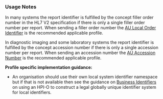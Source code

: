 ### Usage Notes

In many systems the report identifier is fulfilled by the concept filler order number in the HL7 V2 specification if there is only a single filler order number per report. When sending a filler order number the [AU Local Order Identifier](StructureDefinition-au-localorderidentifier.html) is the recommended applicable profile.

In diagnostic imaging and some laboratory systems the report identifier is fulfilled by the concept accession number if there is only a single accession number per report. When sending an accession number the [AU Accession Number](StructureDefinition-au-accessionnumber.html) is the recommended applicable profile.

**Profile specific implementation guidance:**
- An organisation should use their own local system identifier namespace but if that is not available then see the guidance on [Business Identifiers](guidance.html#business-identifiers) on using an HPI-O to construct a legal globally unique identifier system for local identifiers. 